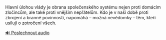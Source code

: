 
Hlavní úlohou vlády je obrana společenského systému nejen proti domácím zločincům, ale také proti vnějším nepřátelům. Kdo je v naší době proti zbrojení a branné povinnosti, napomáhá – možná nevědomky – těm, kteří usilují o zotročení všech.

[🔊 Poslechnout audio](/data/7-paragraphs/audio/chapter_57/para_007-Hlavn-lohou-vldy-je-obrana-spoleenskho-systm.mp3)

